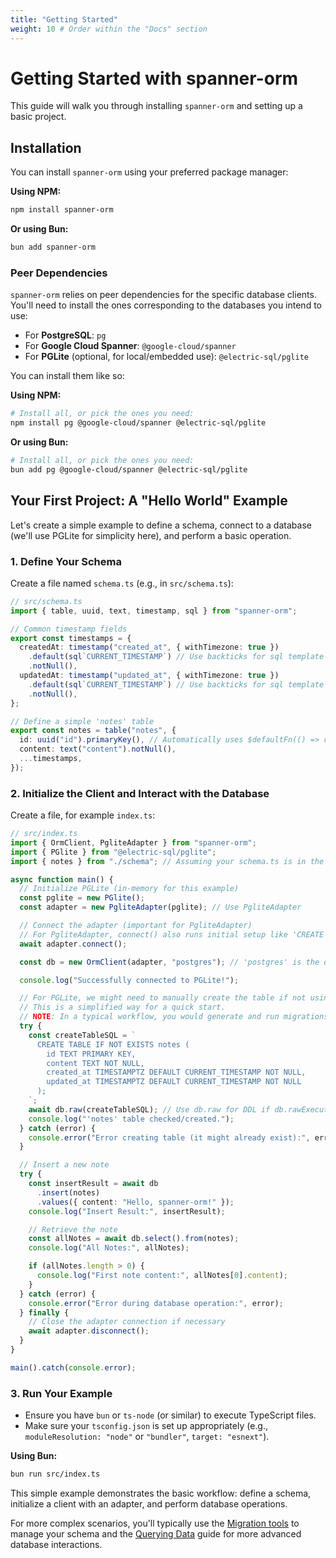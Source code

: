 ```yaml
---
title: "Getting Started"
weight: 10 # Order within the "Docs" section
---
```


# Getting Started with spanner-orm

This guide will walk you through installing `spanner-orm` and setting up a basic project.

## Installation

You can install `spanner-orm` using your preferred package manager:

**Using NPM:**

```bash
npm install spanner-orm
```

**Or using Bun:**

```bash
bun add spanner-orm
```

### Peer Dependencies

`spanner-orm` relies on peer dependencies for the specific database clients. You'll need to install the ones corresponding to the databases you intend to use:

- For **PostgreSQL**: `pg`
- For **Google Cloud Spanner**: `@google-cloud/spanner`
- For **PGLite** (optional, for local/embedded use): `@electric-sql/pglite`

You can install them like so:

**Using NPM:**

```bash
# Install all, or pick the ones you need:
npm install pg @google-cloud/spanner @electric-sql/pglite
```

**Or using Bun:**

```bash
# Install all, or pick the ones you need:
bun add pg @google-cloud/spanner @electric-sql/pglite
```

## Your First Project: A "Hello World" Example

Let's create a simple example to define a schema, connect to a database (we'll use PGLite for simplicity here), and perform a basic operation.

### 1. Define Your Schema

Create a file named `schema.ts` (e.g., in `src/schema.ts`):

```typescript
// src/schema.ts
import { table, uuid, text, timestamp, sql } from "spanner-orm";

// Common timestamp fields
export const timestamps = {
  createdAt: timestamp("created_at", { withTimezone: true })
    .default(sql`CURRENT_TIMESTAMP`) // Use backticks for sql template literal
    .notNull(),
  updatedAt: timestamp("updated_at", { withTimezone: true })
    .default(sql`CURRENT_TIMESTAMP`) // Use backticks for sql template literal
    .notNull(),
};

// Define a simple 'notes' table
export const notes = table("notes", {
  id: uuid("id").primaryKey(), // Automatically uses $defaultFn(() => crypto.randomUUID())
  content: text("content").notNull(),
  ...timestamps,
});
```

### 2. Initialize the Client and Interact with the Database

Create a file, for example `index.ts`:

```typescript
// src/index.ts
import { OrmClient, PgliteAdapter } from "spanner-orm";
import { PGlite } from "@electric-sql/pglite";
import { notes } from "./schema"; // Assuming your schema.ts is in the same directory or adjust path

async function main() {
  // Initialize PGLite (in-memory for this example)
  const pglite = new PGlite();
  const adapter = new PgliteAdapter(pglite); // Use PgliteAdapter

  // Connect the adapter (important for PgliteAdapter)
  // For PgliteAdapter, connect() also runs initial setup like 'CREATE EXTENSION IF NOT EXISTS vector'.
  await adapter.connect();

  const db = new OrmClient(adapter, "postgres"); // 'postgres' is the dialect for PGLite

  console.log("Successfully connected to PGLite!");

  // For PGLite, we might need to manually create the table if not using migrations
  // This is a simplified way for a quick start.
  // NOTE: In a typical workflow, you would generate and run migrations.
  try {
    const createTableSQL = `
      CREATE TABLE IF NOT EXISTS notes (
        id TEXT PRIMARY KEY,
        content TEXT NOT NULL,
        created_at TIMESTAMPTZ DEFAULT CURRENT_TIMESTAMP NOT NULL,
        updated_at TIMESTAMPTZ DEFAULT CURRENT_TIMESTAMP NOT NULL
      );
    `;
    await db.raw(createTableSQL); // Use db.raw for DDL if db.rawExecute is not available
    console.log("'notes' table checked/created.");
  } catch (error) {
    console.error("Error creating table (it might already exist):", error);
  }

  // Insert a new note
  try {
    const insertResult = await db
      .insert(notes)
      .values({ content: "Hello, spanner-orm!" });
    console.log("Insert Result:", insertResult);

    // Retrieve the note
    const allNotes = await db.select().from(notes);
    console.log("All Notes:", allNotes);

    if (allNotes.length > 0) {
      console.log("First note content:", allNotes[0].content);
    }
  } catch (error) {
    console.error("Error during database operation:", error);
  } finally {
    // Close the adapter connection if necessary
    await adapter.disconnect();
  }
}

main().catch(console.error);
```

### 3. Run Your Example

- Ensure you have `bun` or `ts-node` (or similar) to execute TypeScript files.
- Make sure your `tsconfig.json` is set up appropriately (e.g., `moduleResolution: "node"` or `"bundler"`, `target: "esnext"`).

**Using Bun:**

```bash
bun run src/index.ts
```

This simple example demonstrates the basic workflow: define a schema, initialize a client with an adapter, and perform database operations.

For more complex scenarios, you'll typically use the [Migration tools](./../migrations/) to manage your schema and the [Querying Data](./../querying-data/) guide for more advanced database interactions.
